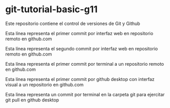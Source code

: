 # git-tutorial-basic-g11
Este repositorio contiene el control de versiones de Git y Github

Esta línea representa el primer commit por interfaz web en repositorio remoto en github.com

Esta línea representa el segundo commit por interfaz web en repositorio remoto en github.com

Esta línea representa el primer commit por terminal a un repositorio remoto en github.com

Esta línea representa el primer commit por github desktop  con interfaz visual a un repositorio en github.com

Esta linea representa un commit por terminal en la carpeta git para ejercitar git pull en github desktop
